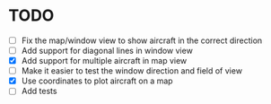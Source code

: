 # TODO

- [ ] Fix the map/window view to show aircraft in the correct direction
- [ ] Add support for diagonal lines in window view
- [X] Add support for multiple aircraft in map view
- [ ] Make it easier to test the window direction and field of view
- [X] Use coordinates to plot aircraft on a map
- [ ] Add tests
